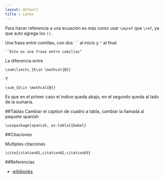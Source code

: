 ```yaml
---
layout: default
title : Latex
---
```

Para hacer referencia a una ecuación es más como usar `\eqref` que `\ref`, ya que auto agrega los `()`.  

Una frase entre comillas, con dos `´´` al inicio y `"` al final

	´´Esto es una frase entre comillas"

La diferencia entre

    \sum\limits_{b\in \mathcal{B}}

Y

    \sum_{b\in \mathcal{B}}

Es que en el primer caso el indice queda abajo, en el segundo queda al lado de la sumaria.

##Tablas
Cambiar el caption de cuadro a tabla, cambiar la llamada al paquete spanish

    \usepackage[spanish, es-tabla]{babel}

##Citaciones

Multiples citaciones

    \cite{citation01,citation02,citation03}

##Referencias

* [wikibooks](http://en.wikibooks.org/wiki/LaTeX/Bibliography_Management)  
